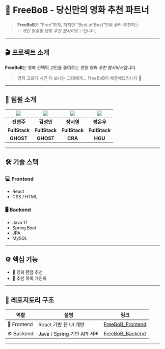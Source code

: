# 🍿 FreeBoB - **당신만의 영화 추천 파트너**

> **FreeBoB**은 "Free"하게, 하지만 "Best of Best"만을 골라 추천하는  
> ✨ *개인 맞춤형 영화 추천 웹사이트* ✨입니다.

---

## 🎬 프로젝트 소개

**FreeBoB**는 영화 선택의 고민을 줄여주는 *랜덤 영화 추천 웹서비스*입니다.

> 영화 고르다 시간 다 보내는 그대에게… FreeBoB이 해결해드립니다 🎯

---

## 👥 팀원 소개
| ![](https://github.com/EvanJin4840.png) | ![](https://github.com/sm3297.png) | ![](https://github.com/CZEROJ.png) | ![](https://github.com//eunwoo814.png) |
|:-----------------------------------:|:---------------------------------------:|:----------------------------------:|:--------------------------------------:|
|              **진형주**              |                 **김성민**                 |              **장시영**               |                **정은우**                 |
|            **FullStack**            |              **FullStack**               |            **FullStack**            |              **FullStack**               |
|            **GHOST**            |              **GHOST**               |            **CRA**            |              **HGU**               |

---

## 🛠️ 기술 스택

### 💻 Frontend
- React
- CSS / HTML

### 🖥️ Backend
- Java 17
- Spring Boot
- JPA
- MySQL
---

## ⚙️ 핵심 기능

- 🔎 영화 랜덤 추천
- 🎯 추천 목록 개인화
  
---

## 🔗 레포지토리 구조

| 역할 | 설명 | 링크 |
|------|------|------|
| 🎨 Frontend | React 기반 웹 UI 개발 | [FreeBoB_Frontend](https://github.com/HGU-FreeBoB/FreeBoB_Frontend) |
| ⚙️ Backend | Java / Spring 기반 API 서버 | [FreeBoB_Backend](https://github.com/HGU-FreeBoB/FreeBoB_Backend) |

---

